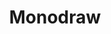 ---
blog: http://blog.helftone.com/
logohandle: helftone_monodraw
sort: monodraw
title: Monodraw
twitter: https://x.com/monodraw
website: https://monodraw.helftone.com/
---